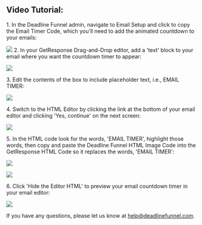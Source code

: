 ##  Video Tutorial:

1\.  In the Deadline Funnel admin, navigate to Email Setup and click to copy the Email Timer Code, which you'll need to add the animated countdown to your emails: 

![](https://d33v4339jhl8k0.cloudfront.net/docs/assets/53974d6ce4b0c76107b109d1/images/5a7c9c822c7d3a4a4198f3b6/file-MdCbm4AwRQ.png) 
2\. In your GetResponse Drag-and-Drop editor, add a 'text' block to your email where you want the countdown timer to appear: 

![](https://d33v4339jhl8k0.cloudfront.net/docs/assets/53974d6ce4b0c76107b109d1/images/57c0ad07c6979156e4f1e43f/file-fD9v3GA5Pg.png)


3\. Edit the contents of the box to include placeholder text, i.e., EMAIL TIMER: 

![](https://d33v4339jhl8k0.cloudfront.net/docs/assets/53974d6ce4b0c76107b109d1/images/57c0ad60c6979156e4f1e443/file-SHbdjnH9zP.png)


4\. Switch to the HTML Editor by clicking the link at the bottom of your email editor and clicking 'Yes, continue' on the next screen: 

![](https://d33v4339jhl8k0.cloudfront.net/docs/assets/53974d6ce4b0c76107b109d1/images/57c0ad9a903360342852e8bd/file-hWXPTdOLyJ.png)


5\. In the HTML code look for the words, 'EMAIL TIMER', highlight those words, then copy and paste the Deadline Funnel HTML Image Code into the GetResponse HTML Code so it replaces the words, 'EMAIL TIMER': 

![](https://d33v4339jhl8k0.cloudfront.net/docs/assets/53974d6ce4b0c76107b109d1/images/57c0b05e903360342852e8d3/file-vcw2rHoph2.png)

![](https://d33v4339jhl8k0.cloudfront.net/docs/assets/53974d6ce4b0c76107b109d1/images/57c0b067c6979156e4f1e45b/file-EIvbCih7be.png)


6\. Click 'Hide the Editor HTML' to preview your email countdown timer in your email editor: 

![](https://d33v4339jhl8k0.cloudfront.net/docs/assets/53974d6ce4b0c76107b109d1/images/58ae1792dd8c8e56bfa7ee2d/file-ZhfOz0y9MC.png)

If you have any questions, please let us know at
[help@deadlinefunnel.com](mailto:mailto:help@deadlinefunnel.com).

